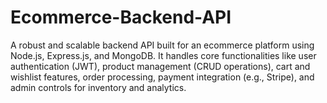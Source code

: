# Ecommerce-Backend-API
A robust and scalable backend API built for an ecommerce platform using Node.js, Express.js, and MongoDB. It handles core functionalities like user authentication (JWT), product management (CRUD operations), cart and wishlist features, order processing, payment integration (e.g., Stripe), and admin controls for inventory and analytics. 
